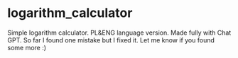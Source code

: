 # logarithm_calculator
Simple logarithm calculator. PL&ENG language version. Made fully with Chat GPT. So far I found one mistake but I fixed it. Let me know if you found some more :)
